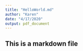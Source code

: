 ```yaml
---
title: "HelloWorld.md"
author: "Karen"
date: "4/17/2020"
output: pdf_document
---
```

## This is a markdown file
